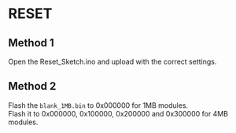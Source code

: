 # RESET

## Method 1

Open the Reset_Sketch.ino and upload with the correct settings.  

## Method 2

Flash the `blank_1MB.bin` to 0x000000 for 1MB modules.  
Flash it to 0x000000, 0x100000, 0x200000 and 0x300000 for 4MB modules.  